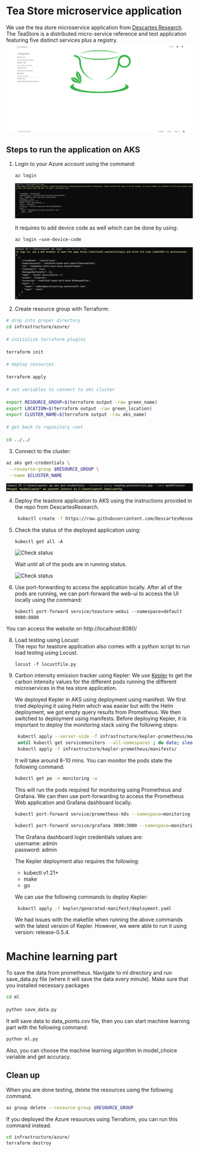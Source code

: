 # Tea Store microservice application

We use the tea store microservice application from [Descartes Research](https://github.com/DescartesResearch/TeaStore/tree/master). The TeaStore is a distributed micro-service reference and test application featuring five distinct services plus a registry.
![Tea Store Application](resources/teastore.png)

## Steps to run the application on AKS

1. Login to your Azure account using the command:<br/>

   ```
   az login
   ```

   ![Azure CLI Login](resources/azure_cli_login.png)

   It requires to add device code as well which can be done by using: <br/>

   ```
   az login –use-device-code
   ```

   ![Azure CLI Login](resources/azure_cli_login_device_code.png)

2. Create resource group with Terraform: <br/>
```bash
# drop into proper directory
cd infrastructure/azure/

# initialize terraform plugins

terraform init

# deploy resources

terraform apply

# set variables to connect to aks cluster

export RESOURCE_GROUP=$(terraform output -raw green_name)
export LOCATION=$(terraform output -raw green_location)
export CLUSTER_NAME=$(terraform output -raw aks_name)

# get back to repository root

cd ../../
```

3. Connect to the cluster: <br/>

```bash
az aks get-credentials \
 --resource-group $RESOURCE_GROUP \
 --name $CLUSTER_NAME
```

   ![Connect to cluster](resources/az_connect_to_cluster.png)

4. Deploy the teastore application to AKS using the instructions provided in the repo from DescartesResearch. <br/>

   ```bash
    kubectl create -f https://raw.githubusercontent.com/DescartesResearch/TeaStore/master/examples/kubernetes/teastore-clusterip.yaml   
    ```

5. Check the status of the deployed application using: <br/>

   ```
   kubectl get all -A
   ```

   ![Check status](resources/kubectl_check_status2.png)

   Wait until all of the pods are in running status.

   ![Check status](resources/kubectl_check_status.png)

6. Use port-forwarding to access the application locally.
   After all of the pods are running, we can port-forward the web-ui to access the UI locally using the command: <br/>

   ```
   kubectl port-forward service/teastore-webui --namespace=default 8080:8080
   ```

You can access the website on http://localhost:8080/ 

8. Load testing using Locust: <br/>
   The repo for teastore application also comes with a python script to run load testing using Locust.

   ```
   locust -f locustfile.py
   ```

9. Carbon intensity emission tracker using Kepler:
   We use [Kepler](https://github.com/sustainable-computing-io/kepler/tree/main) to get the carbon intensity values for the different pods running the different microservices in the tea store application.

   We deployed Kepler in AKS using deployment using manifest. We first tried deploying it using Helm which was easier but with the Helm deployment, we got empty query results from Prometheus. We then switched to deployment using manifests. Before deploying Kepler, it is important to deploy the monitoring stack using the following steps:

   ```bash
    kubectl apply --server-side -f infrastructure/kepler-prometheus/manifests/setup
    until kubectl get servicemonitors --all-namespaces ; do date; sleep 1; echo ""; done
    kubectl apply -f infrastructure/kepler-prometheus/manifests/
   ```

   It will take around 8-10 mins. You can monitor the pods state the following command:
    ```bash
    kubectl get po -n monitoring -w
    ```

   This will run the pods required for monitoring using Prometheus and Grafana. We can then use port-forwarding to access the Prometheus Web application and Grafana dashboard locally.

   ```bash
   kubectl port-forward service/prometheus-k8s --namespace=monitoring 9090:9090
   ```

   ```bash
   kubectl port-forward service/grafana 3000:3000 --namespace=monitoring
   ```

   The Grafana dashboard login credentials values are: <br/>
   username: admin<br/>
   password: admin

   The Kepler deployment also requires the following:<br>

   - kubectl v1.21+
   - make
   - go

   We can use the following commands to deploy Kepler:

   ```bash
    kubectl apply -f kepler/generated-manifest/deployment.yaml
   ```

   We had issues with the makefile when running the above commands with the latest version of Kepler. However, we were able to run it using version: release-0.5.4.

# Machine learning part

To save the data from prometheus. Navigate to ml directory and run save_data.py file (where it will save the data every minute). Make sure that you installed necessary packages

```bash
cd ml

python save_data.py
```

It will save data to data_points.csv file, then you can start machine learning part with the following command:

```bash
python ml.py
```
Also, you can choose the machine learning algorithm in model_choice variable and get accuracy. 

## Clean up

When you are done testing, delete the resources using the following command.

```bash
az group delete --resource-group $RESOURCE_GROUP
```

If you deployed the Azure resources using Terraform, you can run this command instead.

```bash
cd infrastructure/azure/
terraform destroy
```
